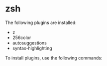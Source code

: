 # zsh

The following plugins are installed:

- z
- 256color
- autosuggestions
- syntax-highlighting

To install plugins, use the following commands:

